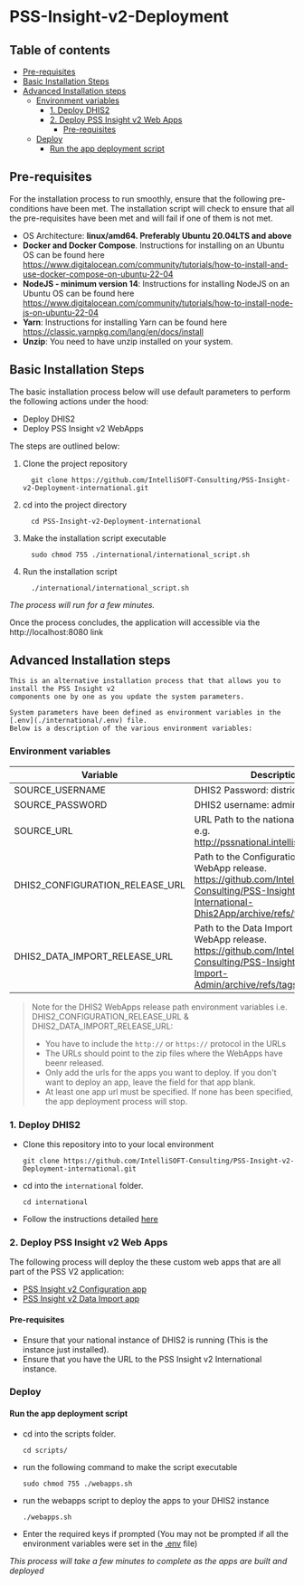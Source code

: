 # PSS-Insight-v2-Deployment

## Table of contents
<!-- TOC -->
* [Pre-requisites](#pre-requisites)
* [Basic Installation Steps](#basic-installation-steps)
* [Advanced Installation steps](#advanced-installation-steps)
  * [Environment variables](#environment-variables)
    * [1. Deploy DHIS2](#1-deploy-dhis2)
    * [2. Deploy PSS Insight v2 Web Apps](#2-deploy-pss-insight-v2-web-apps)
      * [Pre-requisites](#pre-requisites-1)
  * [Deploy](#deploy)
      * [Run the app deployment script](#run-the-app-deployment-script)
<!-- TOC -->
## Pre-requisites

For the installation process to run smoothly, ensure that the following pre-conditions have been met. The installation script will check to ensure that all the pre-requisites have been met and will fail if one of them is not met.

- OS Architecture: **linux/amd64. Preferably Ubuntu 20.04LTS and above**
- **Docker and Docker Compose**. Instructions for installing on an Ubuntu OS can be found here https://www.digitalocean.com/community/tutorials/how-to-install-and-use-docker-compose-on-ubuntu-22-04
- **NodeJS - minimum version 14**: Instructions for installing NodeJS on an Ubuntu OS can be found here https://www.digitalocean.com/community/tutorials/how-to-install-node-js-on-ubuntu-22-04
- **Yarn**: Instructions for installing Yarn can be found here https://classic.yarnpkg.com/lang/en/docs/install
- **Unzip**: You need to have unzip installed on your system.
<!-- TOC -->
## Basic Installation Steps

The basic installation process below will use default parameters to perform the following actions under the hood:
* Deploy DHIS2
* Deploy PSS Insight v2 WebApps

The steps are outlined below:

1. Clone the project repository

         git clone https://github.com/IntelliSOFT-Consulting/PSS-Insight-v2-Deployment-international.git

2. cd into the project directory
         
         cd PSS-Insight-v2-Deployment-international

3. Make the installation script executable

         sudo chmod 755 ./international/international_script.sh

4. Run the installation script 

         ./international/international_script.sh

*The process will run for a few minutes.*

Once the process concludes, the application will accessible via the http://localhost:8080 link

## Advanced Installation steps

    This is an alternative installation process that that allows you to install the PSS Insight v2 
    components one by one as you update the system parameters.
    
    System parameters have been defined as environment variables in the [.env](./international/.env) file. 
    Below is a description of the various environment variables:

### Environment variables
| Variable                        | Description                                                                                                                                                       |
|---------------------------------|-------------------------------------------------------------------------------------------------------------------------------------------------------------------|
| SOURCE_USERNAME                 | DHIS2 Password: district                                                                                                                                          |
| SOURCE_PASSWORD                 | DHIS2 username: admin                                                                                                                                             |
| SOURCE_URL                      | URL Path to the national instance <br/> e.g.  http://pssnational.intellisoftkenya.com                                                                             |
| DHIS2_CONFIGURATION_RELEASE_URL | Path to the Configuration DHIS2 WebApp release.<br/> https://github.com/IntelliSOFT-Consulting/PSS-Insight-v2-International-Dhis2App/archive/refs/tags/v1.0.0.zip |
| DHIS2_DATA_IMPORT_RELEASE_URL   | Path to the Data Import DHIS2 WebApp release.<br/> https://github.com/IntelliSOFT-Consulting/PSS-Insight-v2-Data-Import-Admin/archive/refs/tags/v1.0.0.zip        |

> Note for the DHIS2 WebApps release path environment variables i.e. DHIS2_CONFIGURATION_RELEASE_URL & DHIS2_DATA_IMPORT_RELEASE_URL:
> 
> - You have to include the `http://` or `https://` protocol in the URLs
> - The URLs should point to the zip files where the WebApps have beenr released.
> - Only add the urls for the apps you want to deploy. If you don't want to deploy an app, leave the field for that app blank.
> - At least one app url must be specified. If none has been specified, the app deployment process will stop.


### 1. Deploy DHIS2

- Clone this repository into to your local environment

      git clone https://github.com/IntelliSOFT-Consulting/PSS-Insight-v2-Deployment-international.git
- cd into the `international` folder.

      cd international

- Follow the instructions detailed [here](./international/README.md)

### 2. Deploy PSS Insight v2 Web Apps

The following process will deploy the these custom web apps that are all part of the PSS V2 application:
- [PSS Insight v2 Configuration app](https://github.com/IntelliSOFT-Consulting/PSS-Insight-v2-Intenational-Dhis2App)
- [PSS Insight v2 Data Import app](https://github.com/IntelliSOFT-Consulting/PSS-Insight-v2-Data-Import-Admin)

#### Pre-requisites

- Ensure that your national instance of DHIS2 is running (This is the instance just installed).
- Ensure that you have the URL to the PSS Insight v2 International instance.

### Deploy

#### Run the app deployment script
- cd into the scripts folder. 
      
      cd scripts/

- run the following command to make the script executable
  
      sudo chmod 755 ./webapps.sh
- run the webapps script to deploy the apps to your DHIS2 instance
      
      ./webapps.sh
- Enter the required keys if prompted (You may not be prompted if all the environment variables were set in the [.env](./national/.env) file)

*This process will take a few minutes to complete as the apps are built and deployed*

